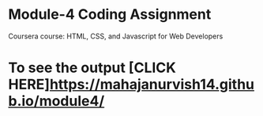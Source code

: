 

# Module-4 Coding Assignment

Coursera course: HTML, CSS, and Javascript for Web Developers

# To see the output [CLICK HERE]https://mahajanurvish14.github.io/module4/
